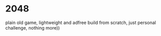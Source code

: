 # 2048
plain old game, lightweight and adfree
build from scratch, just personal challenge, nothing more))
